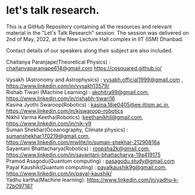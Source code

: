 # let's talk research.

This is a GitHub Repository containing all the resources and relevant material in the "Let's Talk Research" session. The session was delivered on 2nd of May, 2022, at the New Lecture Hall complex in IIT (ISM) Dhanbad.

Contact details of our speakers along their subject are also included.

Chaitanya Paranjape(Theoretical Physics) : chaitanyaparanjape614@gmail.com https://cpsquared.github.io/ 

Vysakh (Astronomy and Astrophysics) : vysakh.official1999@gmail.com , https://www.linkedin.com/in/vysakh13579/  
Rishab Tiwari (Machine Learning) : akchitra99@gmail.com, https://www.linkedin.com/in/rishabh-tiwari16  
Kasina Jyothi Swaroop(Robotics) : kasina.18je0405@ee.iitism.ac.in, https://www.linkedin.com/in/kjswaroop-robotics  
Nikhil Varma Keetha(Robotics) :keethanikhil@gmail.com, https://www.linkedin.com/in/nik-v9  
Suman Shekhar(Oceanography, Climate physics) : sumanshekhar170219@gmail.com, https://www.linkedin.com/mwlite/in/suman-shekhar-21290816a  
Sayantani Bhattacharya(Robotics) : roopsha2k@gmail.com, https://www.linkedin.com/in/sayantani-bhattacharya-19a419175   
Pramod Asagodu(Quantum computing) : pasagodu.study@gmail.com  
Payal Kaushik(Quantum computing) : payalkaushik9g@gmail.com, https://www.linkedin.com/in/payal-kaushik/  
Yadhu kartha(Machine learning): https://www.linkedin.com/in/yadhu-k-72b097187  

